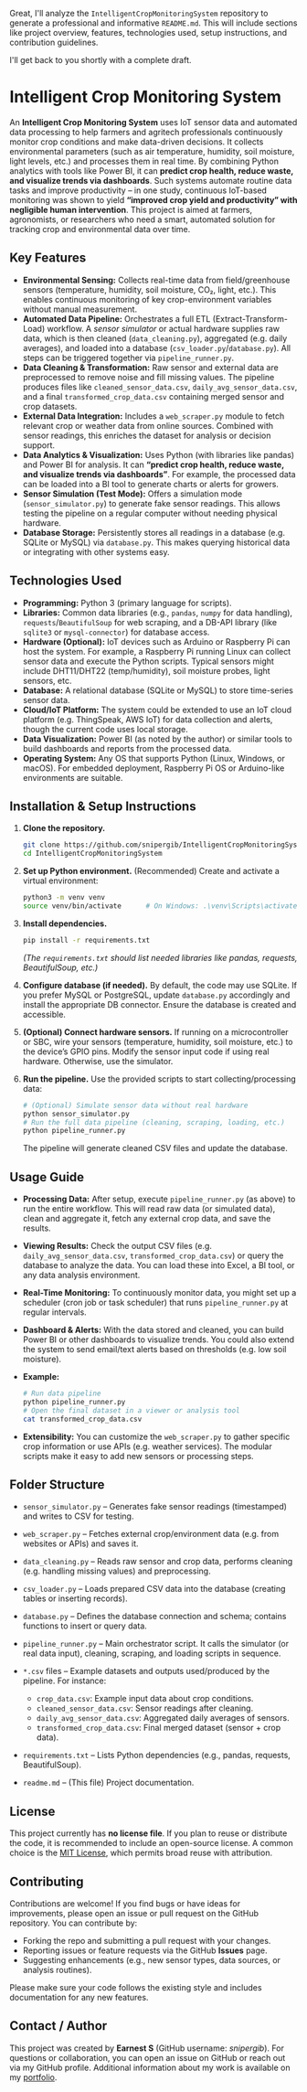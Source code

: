 Great, I'll analyze the `IntelligentCropMonitoringSystem` repository to generate a professional and informative `README.md`. This will include sections like project overview, features, technologies used, setup instructions, and contribution guidelines.

I'll get back to you shortly with a complete draft.


# Intelligent Crop Monitoring System

An **Intelligent Crop Monitoring System** uses IoT sensor data and automated data processing to help farmers and agritech professionals continuously monitor crop conditions and make data-driven decisions. It collects environmental parameters (such as air temperature, humidity, soil moisture, light levels, etc.) and processes them in real time.  By combining Python analytics with tools like Power BI, it can **predict crop health, reduce waste, and visualize trends via dashboards**.  Such systems automate routine data tasks and improve productivity – in one study, continuous IoT-based monitoring was shown to yield **“improved crop yield and productivity” with negligible human intervention**.  This project is aimed at farmers, agronomists, or researchers who need a smart, automated solution for tracking crop and environmental data over time.

## Key Features

* **Environmental Sensing:** Collects real-time data from field/greenhouse sensors (temperature, humidity, soil moisture, CO₂, light, etc.).  This enables continuous monitoring of key crop-environment variables without manual measurement.
* **Automated Data Pipeline:** Orchestrates a full ETL (Extract-Transform-Load) workflow. A *sensor simulator* or actual hardware supplies raw data, which is then cleaned (`data_cleaning.py`), aggregated (e.g. daily averages), and loaded into a database (`csv_loader.py`/`database.py`).  All steps can be triggered together via `pipeline_runner.py`.
* **Data Cleaning & Transformation:** Raw sensor and external data are preprocessed to remove noise and fill missing values. The pipeline produces files like `cleaned_sensor_data.csv`, `daily_avg_sensor_data.csv`, and a final `transformed_crop_data.csv` containing merged sensor and crop datasets.
* **External Data Integration:** Includes a `web_scraper.py` module to fetch relevant crop or weather data from online sources.  Combined with sensor readings, this enriches the dataset for analysis or decision support.
* **Data Analytics & Visualization:** Uses Python (with libraries like pandas) and Power BI for analysis. It can **“predict crop health, reduce waste, and visualize trends via dashboards”**.  For example, the processed data can be loaded into a BI tool to generate charts or alerts for growers.
* **Sensor Simulation (Test Mode):** Offers a simulation mode (`sensor_simulator.py`) to generate fake sensor readings.  This allows testing the pipeline on a regular computer without needing physical hardware.
* **Database Storage:** Persistently stores all readings in a database (e.g. SQLite or MySQL) via `database.py`. This makes querying historical data or integrating with other systems easy.

## Technologies Used

* **Programming:** Python 3 (primary language for scripts).
* **Libraries:** Common data libraries (e.g., `pandas`, `numpy` for data handling), `requests`/`BeautifulSoup` for web scraping, and a DB-API library (like `sqlite3` or `mysql-connector`) for database access.
* **Hardware (Optional):** IoT devices such as Arduino or Raspberry Pi can host the system. For example, a Raspberry Pi running Linux can collect sensor data and execute the Python scripts.  Typical sensors might include DHT11/DHT22 (temp/humidity), soil moisture probes, light sensors, etc.
* **Database:** A relational database (SQLite or MySQL) to store time-series sensor data.
* **Cloud/IoT Platform:** The system could be extended to use an IoT cloud platform (e.g. ThingSpeak, AWS IoT) for data collection and alerts, though the current code uses local storage.
* **Data Visualization:** Power BI (as noted by the author) or similar tools to build dashboards and reports from the processed data.
* **Operating System:** Any OS that supports Python (Linux, Windows, or macOS). For embedded deployment, Raspberry Pi OS or Arduino-like environments are suitable.

## Installation & Setup Instructions

1. **Clone the repository.**

   ```bash
   git clone https://github.com/snipergib/IntelligentCropMonitoringSystem.git
   cd IntelligentCropMonitoringSystem
   ```
2. **Set up Python environment.** (Recommended) Create and activate a virtual environment:

   ```bash
   python3 -m venv venv
   source venv/bin/activate      # On Windows: .\venv\Scripts\activate
   ```
3. **Install dependencies.**

   ```bash
   pip install -r requirements.txt
   ```

   *(The `requirements.txt` should list needed libraries like pandas, requests, BeautifulSoup, etc.)*
4. **Configure database (if needed).** By default, the code may use SQLite. If you prefer MySQL or PostgreSQL, update `database.py` accordingly and install the appropriate DB connector. Ensure the database is created and accessible.
5. **(Optional) Connect hardware sensors.** If running on a microcontroller or SBC, wire your sensors (temperature, humidity, soil moisture, etc.) to the device’s GPIO pins. Modify the sensor input code if using real hardware. Otherwise, use the simulator.
6. **Run the pipeline.** Use the provided scripts to start collecting/processing data:

   ```bash
   # (Optional) Simulate sensor data without real hardware
   python sensor_simulator.py
   # Run the full data pipeline (cleaning, scraping, loading, etc.)
   python pipeline_runner.py
   ```

   The pipeline will generate cleaned CSV files and update the database.

## Usage Guide

* **Processing Data:** After setup, execute `pipeline_runner.py` (as above) to run the entire workflow. This will read raw data (or simulated data), clean and aggregate it, fetch any external crop data, and save the results.
* **Viewing Results:** Check the output CSV files (e.g. `daily_avg_sensor_data.csv`, `transformed_crop_data.csv`) or query the database to analyze the data. You can load these into Excel, a BI tool, or any data analysis environment.
* **Real-Time Monitoring:** To continuously monitor data, you might set up a scheduler (cron job or task scheduler) that runs `pipeline_runner.py` at regular intervals.
* **Dashboard & Alerts:** With the data stored and cleaned, you can build Power BI or other dashboards to visualize trends. You could also extend the system to send email/text alerts based on thresholds (e.g. low soil moisture).
* **Example:**

  ```bash
  # Run data pipeline
  python pipeline_runner.py
  # Open the final dataset in a viewer or analysis tool
  cat transformed_crop_data.csv
  ```
* **Extensibility:** You can customize the `web_scraper.py` to gather specific crop information or use APIs (e.g. weather services). The modular scripts make it easy to add new sensors or processing steps.

## Folder Structure

* `sensor_simulator.py` – Generates fake sensor readings (timestamped) and writes to CSV for testing.
* `web_scraper.py` – Fetches external crop/environment data (e.g. from websites or APIs) and saves it.
* `data_cleaning.py` – Reads raw sensor and crop data, performs cleaning (e.g. handling missing values) and preprocessing.
* `csv_loader.py` – Loads prepared CSV data into the database (creating tables or inserting records).
* `database.py` – Defines the database connection and schema; contains functions to insert or query data.
* `pipeline_runner.py` – Main orchestrator script. It calls the simulator (or real data input), cleaning, scraping, and loading scripts in sequence.
* `*.csv` files – Example datasets and outputs used/produced by the pipeline. For instance:

  * `crop_data.csv`: Example input data about crop conditions.
  * `cleaned_sensor_data.csv`: Sensor readings after cleaning.
  * `daily_avg_sensor_data.csv`: Aggregated daily averages of sensors.
  * `transformed_crop_data.csv`: Final merged dataset (sensor + crop data).
* `requirements.txt` – Lists Python dependencies (e.g., pandas, requests, BeautifulSoup).
* `readme.md` – (This file) Project documentation.

## License

This project currently has **no license file**. If you plan to reuse or distribute the code, it is recommended to include an open-source license. A common choice is the [MIT License](https://opensource.org/licenses/MIT), which permits broad reuse with attribution.

## Contributing

Contributions are welcome! If you find bugs or have ideas for improvements, please open an issue or pull request on the GitHub repository. You can contribute by:

* Forking the repo and submitting a pull request with your changes.
* Reporting issues or feature requests via the GitHub **Issues** page.
* Suggesting enhancements (e.g., new sensor types, data sources, or analysis routines).

Please make sure your code follows the existing style and includes documentation for any new features.

## Contact / Author

This project was created by **Earnest S** (GitHub username: *snipergib*). For questions or collaboration, you can open an issue on GitHub or reach out via my GitHub profile. Additional information about my work is available on my [portfolio](http://earni.onrender.com).
